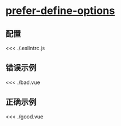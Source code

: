 
# [prefer-define-options](https://eslint.vuejs.org/rules/prefer-define-options.html)

## 配置

<<< ./.eslintrc.js

## 错误示例

<<< ./bad.vue

## 正确示例

<<< ./good.vue
        